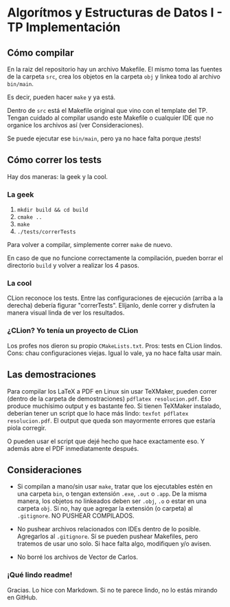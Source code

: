 # Algorítmos y Estructuras de Datos I - TP Implementación

## Cómo compilar

En la raiz del repositorio hay un archivo Makefile. El mismo toma las fuentes de la carpeta `src`, crea los objetos en la carpeta `obj` y linkea todo al archivo `bin/main`.

Es decir, pueden hacer `make` y ya está.

Dentro de `src` está el Makefile original que vino con el template del TP. Tengan cuidado al compilar usando este Makefile o cualquier IDE que no organice los archivos así (ver Consideraciones).

Se puede ejecutar ese `bin/main`, pero ya no hace falta porque ¡tests!

## Cómo correr los tests

Hay dos maneras: la geek y la cool.

### La geek

1. `mkdir build && cd build`
2. `cmake ..`
3. `make`
4. `./tests/correrTests`

Para volver a compilar, simplemente correr `make` de nuevo.

En caso de que no funcione correctamente la compilación, pueden borrar 
el directorio `build` y volver a realizar los 4 pasos.

### La cool

CLion reconoce los tests. Entre las configuraciones de ejecución (arriba a la derecha) debería figurar "correrTests". Elíjanlo, denle correr y disfruten la manera visual linda de ver los resultados.

### ¿CLion? Yo tenía un proyecto de CLion

Los profes nos dieron su propio  `CMakeLists.txt`. Pros: tests en CLion lindos. Cons: chau configuraciones viejas. Igual lo vale, ya no hace falta usar main.

## Las demostraciones

Para compilar los LaTeX a PDF en Linux sin usar TeXMaker, pueden correr (dentro de la carpeta de demostraciones) `pdflatex resolucion.pdf`. Eso produce muchísimo output y es bastante feo. Si tienen TeXMaker instalado, deberían tener un script que lo hace más lindo: `texfot pdflatex resolucion.pdf`. El output que queda son mayormente errores que estaría piola corregir.

O pueden usar el script que dejé hecho que hace exactamente eso. Y además abre el PDF inmediatamente después.

## Consideraciones

- Si compilan a mano/sin usar `make`, tratar que los ejecutables estén en una carpeta `bin`, o tengan extensión `.exe`,  `.out` o  `.app`. De la misma manera, los objetos no linkeados deben ser `.obj`, `.o` o estar en una carpeta `obj`. Si no, hay que agregar la extensión (o carpeta) al `.gitignore`. NO PUSHEAR COMPILADOS.

- No pushear archivos relacionados con IDEs dentro de lo posible. Agregarlos al `.gitignore`. Sí se pueden pushear Makefiles, pero tratemos de usar uno solo. Si hace falta algo, modifiquen y/o avisen.

- No borré los archivos de Vector de Carlos.

### ¡Qué lindo readme!

Gracias. Lo hice con Markdown. Si no te parece lindo, no lo estás mirando en GitHub.